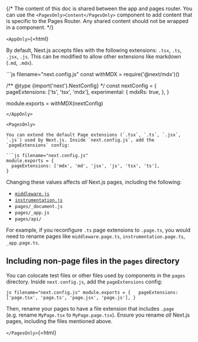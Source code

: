 {/\* The content of this doc is shared between the app and pages router.
You can use the `<PagesOnly>Content</PagesOnly>` component to add
content that is specific to the Pages Router. Any shared content should
not be wrapped in a component. \*/}

`<AppOnly>`{=html}

By default, Next.js accepts files with the following extensions: `.tsx`,
`.ts`, `.jsx`, `.js`. This can be modified to allow other extensions
like markdown (`.md`, `.mdx`).

\`\`\`js filename="next.config.js" const withMDX =
require('@next/mdx')()

/\*\* @type {import('next').NextConfig} \*/ const nextConfig = {
pageExtensions: \['ts', 'tsx', 'mdx'\], experimental: { mdxRs: true, },
}

module.exports = withMDX(nextConfig)


    </AppOnly>

    <PagesOnly>

    You can extend the default Page extensions (`.tsx`, `.ts`, `.jsx`, `.js`) used by Next.js. Inside `next.config.js`, add the `pageExtensions` config:

    ```js filename="next.config.js"
    module.exports = {
      pageExtensions: ['mdx', 'md', 'jsx', 'js', 'tsx', 'ts'],
    }

Changing these values affects *all* Next.js pages, including the
following:

-   [`middleware.js`](/docs/pages/building-your-application/routing/middleware)
-   [`instrumentation.js`](/docs/pages/building-your-application/optimizing/instrumentation)
-   `pages/_document.js`
-   `pages/_app.js`
-   `pages/api/`

For example, if you reconfigure `.ts` page extensions to `.page.ts`, you
would need to rename pages like `middleware.page.ts`,
`instrumentation.page.ts`, `_app.page.ts`.

## Including non-page files in the `pages` directory

You can colocate test files or other files used by components in the
`pages` directory. Inside `next.config.js`, add the `pageExtensions`
config:

`js filename="next.config.js" module.exports = {   pageExtensions: ['page.tsx', 'page.ts', 'page.jsx', 'page.js'], }`

Then, rename your pages to have a file extension that includes `.page`
(e.g. rename `MyPage.tsx` to `MyPage.page.tsx`). Ensure you rename *all*
Next.js pages, including the files mentioned above.

`</PagesOnly>`{=html}

